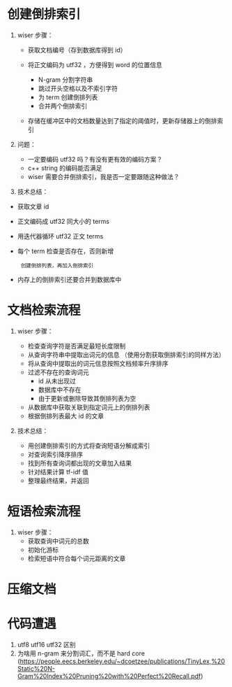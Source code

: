 # 创建倒排索引

1. wiser 步骤：
    * 获取文档编号（存到数据库得到 id）
    * 将正文编码为 utf32 ，方便得到 word 的位置信息

        * N-gram 分割字符串
        * 跳过开头空格以及不索引字符
        * 为 term 创建倒排列表
        * 合并两个倒排索引
    * 存储在缓冲区中的文档数量达到了指定的阈值时，更新存储器上的倒排索引
2. 问题：
    * 一定要编码 utf32 吗？有没有更有效的编码方案？
    * c++ string 的编码能否满足
    * wiser 需要合并倒排索引，我是否一定要跟随这种做法？


3. 技术总结：
 * 获取文章 id
 * 正文编码成 utf32 同大小的 terms
 * 用迭代器循环 utf32 正文 terms
 * 每个 term 检查是否存在，否则新增

        创建倒排列表，再加入倒排索引
 * 内存上的倒排索引还要合并到数据库中


# 文档检索流程
1. wiser 步骤：
    * 检查查询字符是否满足最短长度限制
    * 从查询字符串中提取出词元的信息 （使用分割获取倒排索引的同样方法）
    * 将从查询中提取出的词元信息按照文档频率升序排序
    * 过滤不存在的查询词元
        * id 从未出现过
        * 数据库中不存在
        * 由于更新或删除导致其倒排列表为空
    * 从数据库中获取关联到指定词元上的倒排列表
    * 根据倒排列表最大 id 的文章

2. 技术总结：
    * 用创建倒排索引的方式将查询短语分解成索引
    * 对查询索引降序排序
    * 找到所有查询词都出现的文章加入结果
    * 针对结果计算 tf-idf 值
    * 整理最终结果，并返回
    
    
# 短语检索流程
1. wiser 步骤：
    * 获取查询中词元的总数
    * 初始化游标
    * 检索短语中符合每个词元距离的文章

# 压缩文档


# 代码遭遇
1. utf8 utf16 utf32 区别
2. 为啥用 n-gram 来分割词汇，而不是 hard core (https://people.eecs.berkeley.edu/~dcoetzee/publications/TinyLex,%20Static%20N-Gram%20Index%20Pruning%20with%20Perfect%20Recall.pdf)